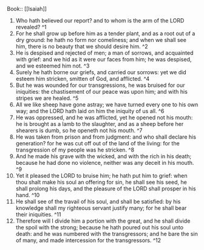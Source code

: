  Book:: [[Isaiah]]
 1. Who hath believed our report? and to whom is the arm of the LORD revealed? ^1
 2. For he shall grow up before him as a tender plant, and as a root out of a dry ground: he hath no form nor comeliness; and when we shall see him, there is no beauty that we should desire him. ^2
 3. He is despised and rejected of men; a man of sorrows, and acquainted with grief: and we hid as it were our faces from him; he was despised, and we esteemed him not. ^3
 4. Surely he hath borne our griefs, and carried our sorrows: yet we did esteem him stricken, smitten of God, and afflicted. ^4
 5. But he was wounded for our transgressions, he was bruised for our iniquities: the chastisement of our peace was upon him; and with his stripes we are healed. ^5
 6. All we like sheep have gone astray; we have turned every one to his own way; and the LORD hath laid on him the iniquity of us all. ^6
 7. He was oppressed, and he was afflicted, yet he opened not his mouth: he is brought as a lamb to the slaughter, and as a sheep before her shearers is dumb, so he openeth not his mouth. ^7
 8. He was taken from prison and from judgment: and who shall declare his generation? for he was cut off out of the land of the living: for the transgression of my people was he stricken. ^8
 9. And he made his grave with the wicked, and with the rich in his death; because he had done no violence, neither was any deceit in his mouth. ^9
 10. Yet it pleased the LORD to bruise him; he hath put him to grief: when thou shalt make his soul an offering for sin, he shall see his seed, he shall prolong his days, and the pleasure of the LORD shall prosper in his hand. ^10
 11. He shall see of the travail of his soul, and shall be satisfied: by his knowledge shall my righteous servant justify many; for he shall bear their iniquities. ^11
 12. Therefore will I divide him a portion with the great, and he shall divide the spoil with the strong; because he hath poured out his soul unto death: and he was numbered with the transgressors; and he bare the sin of many, and made intercession for the transgressors. ^12
